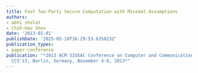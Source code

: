 ```yaml
---
title: Fast Two-Party Secure Computation with Minimal Assumptions
authors:
- abhi shelat
- Chih-Hao Shen
date: '2013-01-01'
publishDate: '2025-05-18T16:29:53.635623Z'
publication_types:
- paper-conference
publication: "*2013 ACM SIGSAC Conference on Computer and Communications Security,
  CCS'13, Berlin, Germany, November 4-8, 2013*"
---
```

